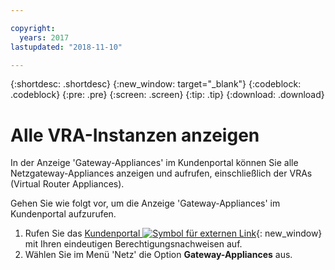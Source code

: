 ```yaml
---

copyright:
  years: 2017
lastupdated: "2018-11-10"

---
```


{:shortdesc: .shortdesc}
{:new_window: target="_blank"}
{:codeblock: .codeblock}
{:pre: .pre}
{:screen: .screen}
{:tip: .tip}
{:download: .download}

# Alle VRA-Instanzen anzeigen

In der Anzeige 'Gateway-Appliances' im Kundenportal können Sie alle Netzgateway-Appliances anzeigen und aufrufen, einschließlich der VRAs (Virtual Router Appliances).  

Gehen Sie wie folgt vor, um die Anzeige 'Gateway-Appliances' im Kundenportal aufzurufen.

1. Rufen Sie das [Kundenportal ![Symbol für externen Link](../../icons/launch-glyph.svg "Symbol für externen Link")](https://control.softlayer.com/){: new_window} mit Ihren eindeutigen Berechtigungsnachweisen auf.
2. Wählen Sie im Menü 'Netz' die Option **Gateway-Appliances** aus.

